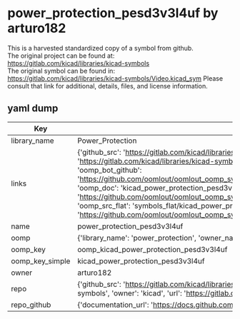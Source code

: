 # power_protection_pesd3v3l4uf by arturo182  
This is a harvested standardized copy of a symbol from github.  
The original project can be found at:  
https://gitlab.com/kicad/libraries/kicad-symbols  
The original symbol can be found in:
https://gitlab.com/kicad/libraries/kicad-symbols/Video.kicad_sym
Please consult that link for additional, details, files, and license information.  
## yaml dump  
| Key | Value |  
| --- | --- |  
| library_name | Power_Protection |  
| links | {'github_src': 'https://gitlab.com/kicad/libraries/kicad-symbols/Video.kicad_sym', 'github_src_repo': 'https://gitlab.com/kicad/libraries/kicad-symbols', 'oomp_bot': 'kicad_power_protection_pesd3v3l4uf/working', 'oomp_bot_github': 'https://github.com/oomlout/oomlout_oomp_symbol_bot/tree/main/kicad_power_protection_pesd3v3l4uf/working', 'oomp_doc': 'kicad_power_protection_pesd3v3l4uf/working', 'oomp_doc_github': 'https://github.com/oomlout/oomlout_oomp_symbol_doc/tree/main/kicad_power_protection_pesd3v3l4uf/working', 'oomp_src_flat': 'symbols_flat/kicad_power_protection_pesd3v3l4uf/working', 'oomp_src_flat_github': 'https://github.com/oomlout/oomlout_oomp_symbol_src/tree/main/kicad_power_protection_pesd3v3l4uf/working'} |  
| name | power_protection_pesd3v3l4uf |  
| oomp | {'library_name': 'power_protection', 'owner_name': 'kicad', 'symbol_name': 'power_protection_pesd3v3l4uf'} |  
| oomp_key | oomp_kicad_power_protection_pesd3v3l4uf |  
| oomp_key_simple | kicad_power_protection_pesd3v3l4uf |  
| owner | arturo182 |  
| repo | {'github_src': 'https://gitlab.com/kicad/libraries/kicad-symbols/Video.kicad_sym', 'name': 'libraries/kicad-symbols', 'owner': 'kicad', 'url': 'https://gitlab.com/kicad/libraries/kicad-symbols'} |  
| repo_github | {'documentation_url': 'https://docs.github.com/rest/repos/repos#get-a-repository', 'message': 'Not Found'} |  

